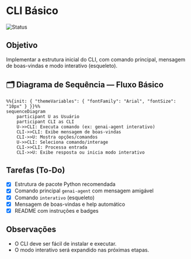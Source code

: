 # CLI Básico

![Status](https://img.shields.io/badge/status-concluído-brightgreen)

## Objetivo
Implementar a estrutura inicial do CLI, com comando principal, mensagem de boas-vindas e modo interativo (esqueleto).

## 🗂️ Diagrama de Sequência — Fluxo Básico

```mermaid
%%{init: { "themeVariables": { "fontFamily": "Arial", "fontSize": "10px" } }}%%
sequenceDiagram
    participant U as Usuário
    participant CLI as CLI
    U->>CLI: Executa comando (ex: genai-agent interativo)
    CLI->>CLI: Exibe mensagem de boas-vindas
    CLI->>U: Mostra opções/comandos
    U->>CLI: Seleciona comando/interage
    CLI->>CLI: Processa entrada
    CLI->>U: Exibe resposta ou inicia modo interativo
```

## Tarefas (To-Do)
- [x] Estrutura de pacote Python recomendada
- [x] Comando principal `genai-agent` com mensagem amigável
- [x] Comando `interativo` (esqueleto)
- [x] Mensagem de boas-vindas e help automático
- [x] README com instruções e badges

## Observações
- O CLI deve ser fácil de instalar e executar.
- O modo interativo será expandido nas próximas etapas. 